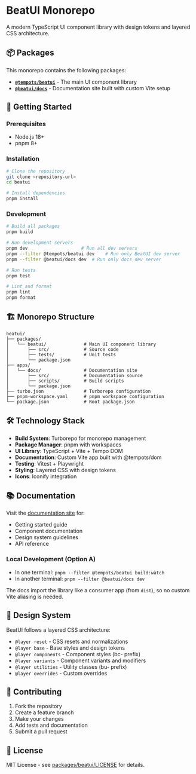 # BeatUI Monorepo

A modern TypeScript UI component library with design tokens and layered CSS architecture.

## 📦 Packages

This monorepo contains the following packages:

- **[`@tempots/beatui`](./packages/beatui/)** - The main UI component library
- **[`@beatui/docs`](./apps/docs/)** - Documentation site built with custom Vite setup

## 🚀 Getting Started

### Prerequisites

- Node.js 18+
- pnpm 8+

### Installation

```bash
# Clone the repository
git clone <repository-url>
cd beatui

# Install dependencies
pnpm install
```

### Development

```bash
# Build all packages
pnpm build

# Run development servers
pnpm dev                    # Run all dev servers
pnpm --filter @tempots/beatui dev    # Run only BeatUI dev server
pnpm --filter @beatui/docs dev  # Run only docs dev server

# Run tests
pnpm test

# Lint and format
pnpm lint
pnpm format
```

## 🏗️ Monorepo Structure

```
beatui/
├── packages/
│   └── beatui/              # Main UI component library
│       ├── src/             # Source code
│       ├── tests/           # Unit tests
│       └── package.json
├── apps/
│   └── docs/                # Documentation site
│       ├── src/             # Documentation source
│       ├── scripts/         # Build scripts
│       └── package.json
├── turbo.json               # Turborepo configuration
├── pnpm-workspace.yaml      # pnpm workspace configuration
└── package.json             # Root package.json
```

## 🛠️ Technology Stack

- **Build System**: Turborepo for monorepo management
- **Package Manager**: pnpm with workspaces
- **UI Library**: TypeScript + Vite + Tempo DOM
- **Documentation**: Custom Vite app built with @tempots/dom
- **Testing**: Vitest + Playwright
- **Styling**: Layered CSS with design tokens
- **Icons**: Iconify integration

## 📚 Documentation

Visit the [documentation site](./apps/docs/) for:

- Getting started guide
- Component documentation
- Design system guidelines
- API reference

### Local Development (Option A)

- In one terminal: `pnpm --filter @tempots/beatui build:watch`
- In another terminal: `pnpm --filter @beatui/docs dev`

The docs import the library like a consumer app (from `dist`), so no custom Vite aliasing is needed.

## 🎨 Design System

BeatUI follows a layered CSS architecture:

- `@layer reset` - CSS resets and normalizations
- `@layer base` - Base styles and design tokens
- `@layer components` - Component styles (bc- prefix)
- `@layer variants` - Component variants and modifiers
- `@layer utilities` - Utility classes (bu- prefix)
- `@layer overrides` - Custom overrides

## 🤝 Contributing

1. Fork the repository
2. Create a feature branch
3. Make your changes
4. Add tests and documentation
5. Submit a pull request

## 📄 License

MIT License - see [packages/beatui/LICENSE](./packages/beatui/LICENSE) for details.
